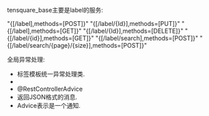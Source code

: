 tensquare_base主要是label的服务:

 "{[/label],methods=[POST]}"
 "{[/label/{Id}],methods=[PUT]}"
 "{[/label],methods=[GET]}" 
 "{[/label/{Id}],methods=[DELETE]}"
 "{[/label/{id}],methods=[GET]}" 
 "{[/label/search],methods=[POST]}"
 "{[/label/search/{page}/{size}],methods=[POST]}"


全局异常处理:

 * 标签模板统一异常处理类.
 *
 * @RestControllerAdvice
 * 返回JSON格式的消息.
 * Advice表示是一个通知.



